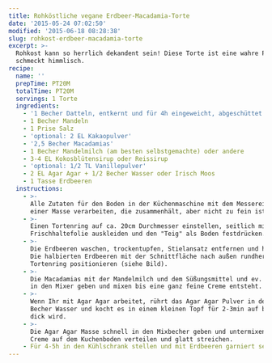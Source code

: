 ```yaml
---
title: Rohköstliche vegane Erdbeer-Macadamia-Torte
date: '2015-05-24 07:02:50'
modified: '2015-06-18 08:28:38'
slug: rohkost-erdbeer-macadamia-torte
excerpt: >-
  Rohkost kann so herrlich dekandent sein! Diese Torte ist eine wahre Pracht und
  schmeckt himmlisch.
recipe:
  name: ''
  prepTime: PT20M
  totalTime: PT20M
  servings: 1 Torte
  ingredients:
    - '1 Becher Datteln, entkernt und für 4h eingeweicht, abgeschüttet'
    - 1 Becher Mandeln
    - 1 Prise Salz
    - 'optional: 2 EL Kakaopulver'
    - '2,5 Becher Macadamias'
    - 1 Becher Mandelmilch (am besten selbstgemachte) oder andere
    - 3-4 EL Kokosblütensirup oder Reissirup
    - 'optional: 1/2 TL Vanillepulver'
    - 2 EL Agar Agar + 1/2 Becher Wasser oder Irisch Moos
    - 1 Tasse Erdbeeren
  instructions:
    - >-
      Alle Zutaten für den Boden in der Küchenmaschine mit dem Messereinsatz zu
      einer Masse verarbeiten, die zusammenhält, aber nicht zu fein ist.
    - >-
      Einen Tortenring auf ca. 20cm Durchmesser einstellen, seitlich mit
      Frischhaltefolie auskleiden und den "Teig" als Boden festdrücken.
    - >-
      Die Erdbeeren waschen, trockentupfen, Stielansatz entfernen und halbieren.
      Die halbierten Erdbeeren mit der Schnittfläche nach außen rundherum am
      Tortenring positionieren (siehe Bild).
    - >-
      Die Macadamias mit der Mandelmilch und dem Süßungsmittel und ev. Vanille
      in den Mixer geben und mixen bis eine ganz feine Creme entsteht.
    - >-
      Wenn Ihr mit Agar Agar arbeitet, rührt das Agar Agar Pulver in den 1/2
      Becher Wasser und kocht es in einem kleinen Topf für 2-3min auf bis es
      dick wird.
    - >-
      Die Agar Agar Masse schnell in den Mixbecher geben und untermixen und die
      Creme auf dem Kuchenboden verteilen und glatt streichen.
    - Für 4-5h in den Kühlschrank stellen und mit Erdbeeren garniert servieren.
---
```


